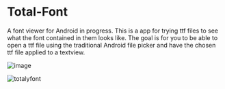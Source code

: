 # Total-Font
A font viewer for Android in progress.
This is a app for trying ttf files to see what the font contained in them looks like.
The goal is for you to be able to open a ttf file using the traditional Android file picker and have the chosen ttf file applied to a textview.

![image](https://user-images.githubusercontent.com/98061271/195225313-2aca0966-aa38-4b25-8839-6890e9216a02.png)




![totalyfont](https://user-images.githubusercontent.com/98061271/196533417-23e23dd7-f5b1-4a04-a84e-fd4569e529ad.png)
